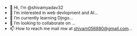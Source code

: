 - 👋 Hi, I’m @shivamyadav32
- 👀 I’m interested in web devlopment and AI...
- 🌱 I’m currently learning Djngo...
- 💞️ I’m looking to collaborate on ...
- 📫 How to reach me mail mw at shivam056880@gmail.com...

<!---
shivamyadav32/shivamyadav32 is a ✨ special ✨ repository because its `README.md` (this file) appears on your GitHub profile.
You can click the Preview link to take a look at your changes.
--->
